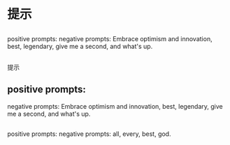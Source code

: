 # 提示

##

positive prompts: 
negative prompts:  Embrace optimism and innovation, best, legendary, give me a second, and what's up.

## 

提示

## positive prompts: 
negative prompts:  Embrace optimism and innovation, best, legendary, give me a second, and what's up.


##

positive prompts: 
negative prompts:  all, every, best, god.

